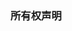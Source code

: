 ### 所有权声明

<!--
本仓库的所有权归LCLMM所有。本仓库创建于2023年3月13日。
未经许可，任何人不可将本仓库用于其他私利用途。
如需联系作者，请加QQ：458995652
仓库介绍网址：https://lc27798.rth.app
-->

